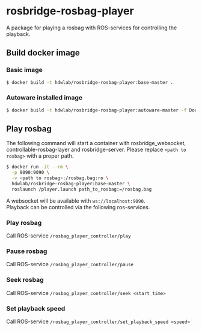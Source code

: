 # rosbridge-rosbag-player

A package for playing a rosbag with ROS-services for controlling the playback.

## Build docker image
### Basic image
```bash
$ docker build -t hdwlab/rosbridge-rosbag-player:base-master .

```

### Autoware installed image
```bash
$ docker build -t hdwlab/rosbridge-rosbag-player:autoware-master -f Dockerfile.autoware .

```

## Play rosbag
The following command will start a container with rosbridge_websocket, 
controllable-rosbag-layer and rosbridge-server. 
Please replace `<path to rosbag>` with a proper path.
```bash
$ docker run -it --rm \
  -p 9090:9090 \
  -v <path to rosbag>:/rosbag.bag:ro \
  hdwlab/rosbridge-rosbag-player:base-master \
  roslaunch /player.launch path_to_rosbag:=/rosbag.bag

```
A websocket will be available with `ws://localhost:9090`.  
Playback can be controlled via the following ros-services.

### Play rosbag
Call ROS-service `/rosbag_player_controller/play`  

### Pause rosbag
Call ROS-service `/rosbag_player_controller/pause`  

### Seek rosbag
Call ROS-service `/rosbag_player_controller/seek <start_time>`  

### Set playback speed
Call ROS-service `/rosbag_player_controller/set_playback_speed <speed>`  

